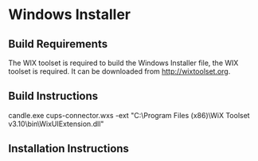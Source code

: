 # Windows Installer

## Build Requirements
The WIX toolset is required to build the Windows Installer file, the WIX toolset is required.  It can be downloaded from http://wixtoolset.org.

## Build Instructions
candle.exe cups-connector.wxs
-ext "C:\Program Files (x86)\WiX Toolset v3.10\bin\WixUIExtension.dll"
## Installation Instructions
